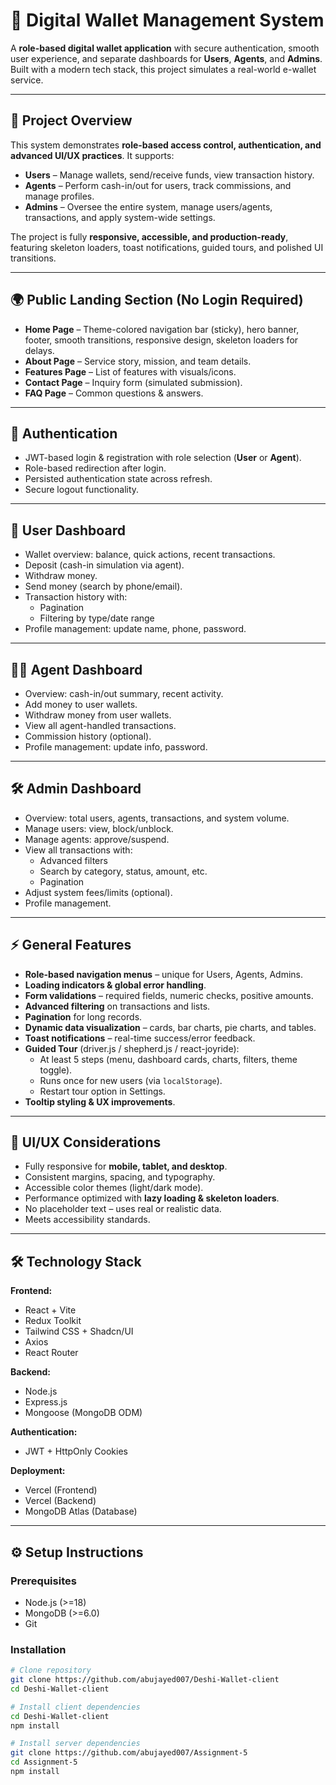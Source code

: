 # 💸 Digital Wallet Management System

A **role-based digital wallet application** with secure authentication, smooth user experience, and separate dashboards for **Users**, **Agents**, and **Admins**. Built with a modern tech stack, this project simulates a real-world e-wallet service.

---

## 📖 Project Overview

This system demonstrates **role-based access control, authentication, and advanced UI/UX practices**. It supports:

- **Users** – Manage wallets, send/receive funds, view transaction history.
- **Agents** – Perform cash-in/out for users, track commissions, and manage profiles.
- **Admins** – Oversee the entire system, manage users/agents, transactions, and apply system-wide settings.

The project is fully **responsive, accessible, and production-ready**, featuring skeleton loaders, toast notifications, guided tours, and polished UI transitions.

---

## 🌍 Public Landing Section (No Login Required)

- **Home Page** – Theme-colored navigation bar (sticky), hero banner, footer, smooth transitions, responsive design, skeleton loaders for delays.
- **About Page** – Service story, mission, and team details.
- **Features Page** – List of features with visuals/icons.
- **Contact Page** – Inquiry form (simulated submission).
- **FAQ Page** – Common questions & answers.

---

## 🔐 Authentication

- JWT-based login & registration with role selection (**User** or **Agent**).
- Role-based redirection after login.
- Persisted authentication state across refresh.
- Secure logout functionality.

---

## 👤 User Dashboard

- Wallet overview: balance, quick actions, recent transactions.
- Deposit (cash-in simulation via agent).
- Withdraw money.
- Send money (search by phone/email).
- Transaction history with:
  - Pagination
  - Filtering by type/date range
- Profile management: update name, phone, password.

---

## 🧑‍💼 Agent Dashboard

- Overview: cash-in/out summary, recent activity.
- Add money to user wallets.
- Withdraw money from user wallets.
- View all agent-handled transactions.
- Commission history (optional).
- Profile management: update info, password.

---

## 🛠️ Admin Dashboard

- Overview: total users, agents, transactions, and system volume.
- Manage users: view, block/unblock.
- Manage agents: approve/suspend.
- View all transactions with:
  - Advanced filters
  - Search by category, status, amount, etc.
  - Pagination
- Adjust system fees/limits (optional).
- Profile management.

---

## ⚡ General Features

- **Role-based navigation menus** – unique for Users, Agents, Admins.
- **Loading indicators & global error handling**.
- **Form validations** – required fields, numeric checks, positive amounts.
- **Advanced filtering** on transactions and lists.
- **Pagination** for long records.
- **Dynamic data visualization** – cards, bar charts, pie charts, and tables.
- **Toast notifications** – real-time success/error feedback.
- **Guided Tour** (driver.js / shepherd.js / react-joyride):
  - At least 5 steps (menu, dashboard cards, charts, filters, theme toggle).
  - Runs once for new users (via `localStorage`).
  - Restart tour option in Settings.
- **Tooltip styling & UX improvements**.

---

## 🎨 UI/UX Considerations

- Fully responsive for **mobile, tablet, and desktop**.
- Consistent margins, spacing, and typography.
- Accessible color themes (light/dark mode).
- Performance optimized with **lazy loading & skeleton loaders**.
- No placeholder text – uses real or realistic data.
- Meets accessibility standards.

---

## 🛠️ Technology Stack

**Frontend:**

- React + Vite
- Redux Toolkit
- Tailwind CSS + Shadcn/UI
- Axios
- React Router

**Backend:**

- Node.js
- Express.js
- Mongoose (MongoDB ODM)

**Authentication:**

- JWT + HttpOnly Cookies

**Deployment:**

- Vercel (Frontend)
- Vercel (Backend)
- MongoDB Atlas (Database)

---

## ⚙️ Setup Instructions

### Prerequisites

- Node.js (>=18)
- MongoDB (>=6.0)
- Git

### Installation

```bash
# Clone repository
git clone https://github.com/abujayed007/Deshi-Wallet-client
cd Deshi-Wallet-client

# Install client dependencies
cd Deshi-Wallet-client
npm install

# Install server dependencies
git clone https://github.com/abujayed007/Assignment-5
cd Assignment-5
npm install
```
